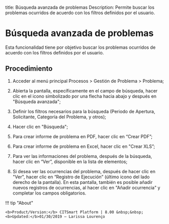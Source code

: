 title: Búsqueda avanzada de problemas
Description: Permite buscar los problemas ocurridos de acuerdo con los filtros definidos por el usuario.
# Búsqueda avanzada de problemas

Esta funcionalidad tiene por objetivo buscar los problemas ocurridos de acuerdo con los filtros definidos por el usuario.

Procedimiento
------------

1.  Acceder al menú principal Procesos \>
    Gestión de Problema \> Problema;

2.  Abierta la pantalla, específicamente en el campo de búsqueda, hacer clic en el icono 
    simbolizado por una flecha hacia abajo y después en "Búsqueda avanzada";

3.  Definir los filtros necesarios para la búsqueda (Periodo de Apertura,
    Solicitante, Categoría del Problema, y otros);

4.  Hacer clic en "Búsqueda";

5.  Para crear informe de problema en PDF, hacer clic en “Crear PDF”;

6.  Para crear informe de problema en Excel, hacer clic en "Crear XLS”;

7.  Para ver las informaciones del problema, después de la búsqueda, hacer clic en
    “Ver”, disponible en la lista de elementos;

8.  Si desea ver las ocurrencias del problema, después de hacer clic en "Ver", 
     hacer clic en “Registro de Ejecución” (último icono del lado derecho de la 
     pantalla). En esta pantalla, también es posible añadir nuevos registros de ocurrencias, 
     al hacer clic en "Añadir ocurrencia" y completar los campos obligatorios.

!!! tip "About"

    <b>Product/Version:</b> CITSmart Platform | 8.00 &nbsp;&nbsp;
    <b>Updated:</b>01/30/2019 – Larissa Lourenço
